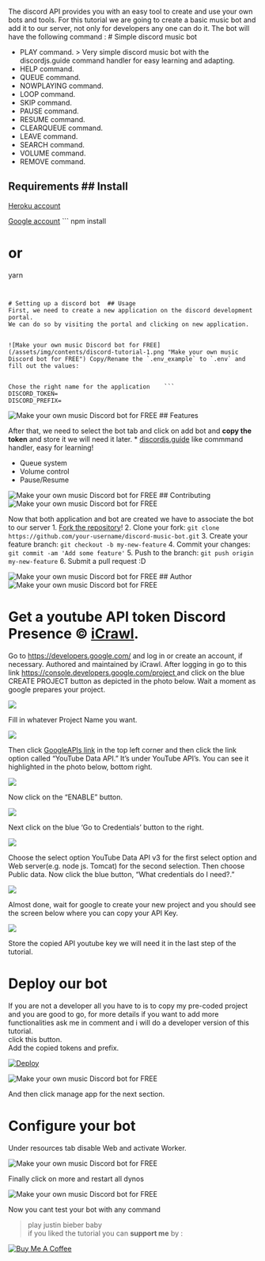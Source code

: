 The discord API provides you with an easy tool to create and use your own bots and tools. For this tutorial we are going to create a basic music bot and add it to our server, not only for developers any one can do it. The bot will have the following command :	# Simple discord music bot
* PLAY command.	> Very simple discord music bot with the discordjs.guide command handler for easy learning and adapting.
* HELP command.	
* QUEUE command.	
* NOWPLAYING command.	
* LOOP command.	
* SKIP command.	
* PAUSE command.	
* RESUME command.	
* CLEARQUEUE command.	
* LEAVE command.	
* SEARCH command.	
* VOLUME command.	
* REMOVE command.	
## Requirements	## Install
[Heroku account](https://signup.heroku.com)	


[Google account](https://developers.google.com/)	```
npm install
# or
yarn
```


# Setting up a discord bot	## Usage
First, we need to create a new application on the discord development portal.	
We can do so by visiting the portal and clicking on new application.	


![Make your own music Discord bot for FREE](/assets/img/contents/discord-tutorial-1.png "Make your own music Discord bot for FREE")	Copy/Rename the `.env_example` to `.env` and fill out the values:


Chose the right name for the application	```
DISCORD_TOKEN=
DISCORD_PREFIX=
```


![Make your own music Discord bot for FREE](/assets/img/contents/discord-tutorial-2.png "Make your own music Discord bot for FREE")	## Features


After that, we need to select the bot tab and click on add bot and **copy the token** and store it we will need it later.	* [discordjs.guide](https://discordjs.guide/) like commmand handler, easy for learning!
* Queue system
* Volume control
* Pause/Resume


![Make your own music Discord bot for FREE](/assets/img/contents/discord-tutorial-2-5.png "Make your own music Discord bot for FREE")	## Contributing
![Make your own music Discord bot for FREE](/assets/img/contents/discord-tutorial-2-6.png "Make your own music Discord bot for FREE")	


Now that both application and bot are created we have to associate the bot to our server	1. [Fork the repository](https://github.com/iCrawl/discord-music-bot/fork)!
2. Clone your fork: `git clone https://github.com/your-username/discord-music-bot.git`
3. Create your feature branch: `git checkout -b my-new-feature`
4. Commit your changes: `git commit -am 'Add some feature'`
5. Push to the branch: `git push origin my-new-feature`
6. Submit a pull request :D


![Make your own music Discord bot for FREE](/assets/img/contents/discord-tutorial-3.png "Make your own music Discord bot for FREE")	## Author
![Make your own music Discord bot for FREE](/assets/img/contents/discord-tutorial-4.png "Make your own music Discord bot for FREE")	


# Get a youtube API token	**Discord Presence** © [iCrawl](https://github.com/iCrawl).  
Go to <https://developers.google.com/> and log in or create an account, if necessary.	Authored and maintained by iCrawl.
After logging in go to this link [https://console.developers.google.com/project ](https://console.developers.google.com/project)and click on the blue CREATE PROJECT button as depicted in the photo below. Wait a moment as google prepares your project.	

![](/assets/img/contents/youtube-token-1.png)	

Fill in whatever Project Name you want.	

![](/assets/img/contents/youtube-token-2.png)	

Then click [GoogleAPIs link](https://console.developers.google.com/apis/library?project=tester-api-key) in the top left corner and then click the link option called “YouTube Data API.” It’s under YouTube API’s. You can see it highlighted in the photo below, bottom right.	

![](/assets/img/contents/youtube-token-3.png)	

Now click on the “ENABLE” button.	

![](/assets/img/contents/youtube-token-4.png)	

Next click on the blue ‘Go to Credentials’ button to the right.	

![](/assets/img/contents/youtube-token-5.png)	

Choose the select option YouTube Data API v3 for the first select option and Web server(e.g. node js. Tomcat) for the second selection. Then choose Public data. Now click the blue button, “What credentials do I need?.”	

![](/assets/img/contents/youtube-token-6.png)	

Almost done, wait for google to create your new project and you should see the screen below where you can copy your API Key. 	

![](/assets/img/contents/youtube-token-7.png)	

Store the copied API youtube key we will need it in the last step of the tutorial.	
# Deploy our bot	
If you are not a developer all you have to is to copy my pre-coded project and you are good to go, for more details if you want to add more functionalities ask me in comment and i will do a developer version of this tutorial.	
click this button.	
Add the copied tokens and prefix.	

[![Deploy](https://www.herokucdn.com/deploy/button.svg)](https://heroku.com/deploy?template=https://github.com/mrsmook/music-discord-heroku-bot/tree/master)	

![Make your own music Discord bot for FREE](/assets/img/contents/discord-tutorial-10.png "Make your own music Discord bot for FREE")	

And then click manage app for the next section.	
# Configure your bot	
Under resources tab disable Web and activate Worker.	

![Make your own music Discord bot for FREE](/assets/img/contents/discord-tutorial-6.png "Make your own music Discord bot for FREE")	

Finally click on more and restart all dynos	

![Make your own music Discord bot for FREE](/assets/img/contents/discord-tutorial-9.png "Make your own music Discord bot for FREE")	

Now you cant test your bot with any command	
> play justin bieber baby	
if you liked the tutorial you can **support me** by :	

<a href="https://www.buymeacoffee.com/kZJ60uvLA" target="_blank"><img src="https://bmc-cdn.nyc3.digitaloceanspaces.com/BMC-button-images/custom_images/orange_img.png" alt="Buy Me A Coffee" style="height: auto !important;width: auto !important;" ></a>
